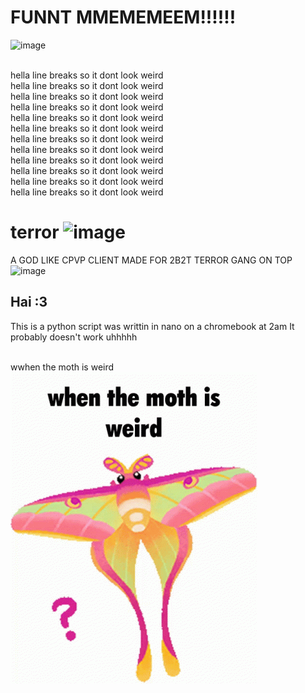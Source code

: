 # FUNNT MMEMEMEEM!!!!!!
![image](https://user-images.githubusercontent.com/85663797/174284245-7dad0971-2519-42c3-984d-a5b814ff23c2.png)


<br>
hella line breaks so it dont look weird
<br>
hella line breaks so it dont look weird
<br>
hella line breaks so it dont look weird
<br>
hella line breaks so it dont look weird
<br>
hella line breaks so it dont look weird
<br>
hella line breaks so it dont look weird
<br>
hella line breaks so it dont look weird
<br>
hella line breaks so it dont look weird
<br>
hella line breaks so it dont look weird
<br>
hella line breaks so it dont look weird
<br>
hella line breaks so it dont look weird
<br>
hella line breaks so it dont look weird



# terror ![image](https://user-images.githubusercontent.com/85663797/174284703-7ee481d3-7673-4059-8cea-796b877276b6.png)

A GOD LIKE CPVP CLIENT MADE FOR 2B2T TERROR GANG ON TOP
![image](https://user-images.githubusercontent.com/85663797/174235545-43b61b43-c7f8-4f3f-ae88-b31c2850d980.png)
## Hai :3
This is a python script was writtin in nano on a chromebook at 2am
It probably doesn't work
uhhhhh

<br> wwhen the moth is weird
![image](https://github.com/dox-net/terror/raw/main/when-the-moth-is-weird-weird-moth.gif)
